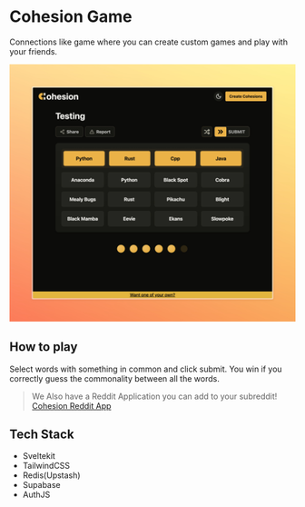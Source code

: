 # Cohesion Game

Connections like game where you can create custom games and play with your friends.

![Cohesion Game](/.github/Cohesion.jpeg)

## How to play

<!-- [![Cohesion Demo](https://img.youtube.com/vi/ndDnEObFi_U/0.jpg)](https://www.youtube.com/watch?v=ndDnEObFi_U) -->

Select words with something in common and click submit. You win if you correctly guess the commonality between all the words.

> We Also have a Reddit Application you can add to your subreddit!
> [Cohesion Reddit App](https://github.com/TejasBhovad/cohesion)

## Tech Stack

-   Sveltekit
-   TailwindCSS
-   Redis(Upstash)
-   Supabase
-   AuthJS
